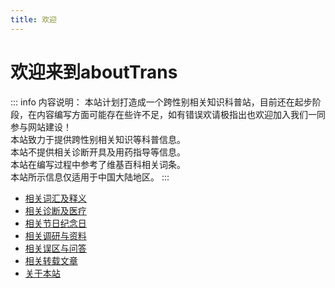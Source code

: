 ```yaml
---
title: 欢迎
---
```

# 欢迎来到aboutTrans
::: info 内容说明：
本站计划打造成一个跨性别相关知识科普站，目前还在起步阶段，在内容编写方面可能存在些许不足，如有错误欢请极指出也欢迎加入我们一同参与网站建设！  
本站致力于提供跨性别相关知识等科普信息。  
本站不提供相关诊断开具及用药指导等信息。  
本站在编写过程中参考了维基百科相关词条。  
本站所示信息仅适用于中国大陆地区。
:::
* [相关词汇及释义](/document/words.md)  
* [相关诊断及医疗](/document/medical.md)  
* [相关节日纪念日](/document/days.md)  
* [相关调研与资料](/document/research.md)  
* [相关误区与问答](/document/Q&A.md)  
* [相关转载文章](/document/article.md)  
* [关于本站](/document/about.md)  